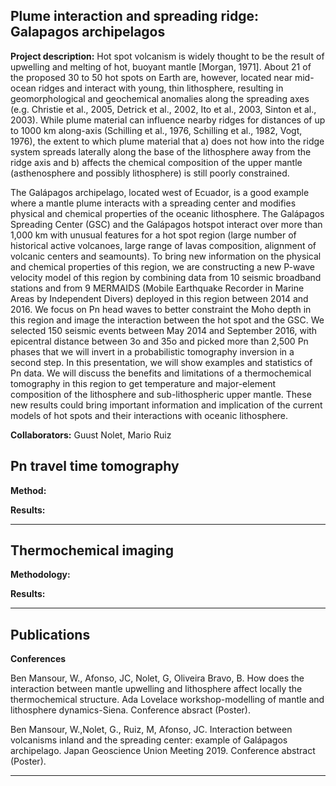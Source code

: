 ## Plume interaction and spreading ridge: Galapagos archipelagos

**Project description:** Hot spot volcanism is widely thought to be the result of upwelling and melting of hot, buoyant mantle [Morgan, 1971]. About 21 of the proposed 30 to 50 hot spots on Earth are, however, located near mid-ocean ridges and interact with young, thin lithosphere, resulting in geomorphological and geochemical anomalies along the spreading axes (e.g. Christie et al., 2005, Detrick et al., 2002, Ito et al., 2003, Sinton et al., 2003). While plume material can influence nearby ridges for distances of up to 1000 km along-axis (Schilling et al., 1976, Schilling et al., 1982, Vogt, 1976), the extent to which plume material that a) does not how into the ridge system spreads laterally along the base of the lithosphere away from the ridge axis and b) affects the chemical composition of the upper mantle (asthenosphere and possibly lithosphere) is still poorly constrained.

The Galápagos archipelago, located west of Ecuador, is a good example where a mantle plume interacts with a spreading center and modifies physical and chemical properties of the oceanic lithosphere. The Galápagos Spreading Center (GSC) and the Galápagos hotspot interact over more than 1,000 km with unusual features for a hot spot region (large number of historical active volcanoes, large range of lavas composition, alignment of volcanic centers and seamounts). To bring new information on the physical and chemical properties of this region, we are constructing a new P-wave velocity model of this region by combining data from 10 seismic broadband stations and from 9 MERMAIDS (Mobile Earthquake Recorder in Marine Areas by Independent Divers) deployed in this region between 2014 and 2016. We focus on Pn head waves to better constraint the Moho depth in this region and image the interaction between the hot spot and the GSC. We selected 150 seismic events between May 2014 and September 2016, with epicentral distance between 3o and 35o and picked more than 2,500 Pn phases that we will invert in a probabilistic tomography inversion in a second step. In this presentation, we will show examples and statistics of Pn data. We will discuss the benefits and limitations of a thermochemical tomography in this region to get temperature and major-element composition of the lithosphere and sub-lithospheric upper mantle. These new results could bring important information and implication of the current models of hot spots and their interactions with oceanic lithosphere. 

**Collaborators:** Guust Nolet, Mario Ruiz

## Pn travel time tomography


**Method:**

**Results:**

---

## Thermochemical imaging

**Methodology:**

**Results:**

---

## Publications


**Conferences**

Ben Mansour, W., Afonso, JC, Nolet, G, Oliveira Bravo, B. How does the interaction between mantle upwelling and lithosphere affect locally the thermochemical structure. Ada Lovelace workshop-modelling of mantle and lithosphere dynamics-Siena. Conference absract (Poster).

Ben Mansour, W.,Nolet, G., Ruiz, M, Afonso, JC. Interaction between volcanisms inland and the spreading center: example of Galápagos archipelago. Japan Geoscience Union Meeting 2019. Conference abstract (Poster).



---
